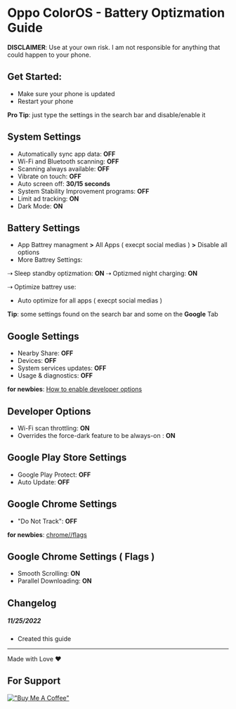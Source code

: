 # Oppo ColorOS - Battery Optizmation Guide 
**DISCLAIMER**: Use at your own risk. I am not responsible for anything that could happen to your phone.

##  Get Started:
* Make sure your phone is updated
* Restart your phone


**Pro Tip**: just type the settings in the search bar and disable/enable it
##  System Settings
* Automatically sync app data: **OFF**
* Wi-Fi and Bluetooth scanning: **OFF**
* Scanning always available: **OFF**
* Vibrate on touch: **OFF**
* Auto screen off: **30/15 seconds**
* System Stability Improvement programs: **OFF**
* Limit ad tracking: **ON**
* Dark Mode: **ON**

## Battery Settings
* App Battrey managment **>** All Apps ( execpt social medias ) **>** Disable all options
* More Battrey Settings:

⇢ Sleep standby optizmation: **ON**
⇢ Optizmed night charging: **ON**

⇢ Optimize battrey use:
* Auto optimize for all apps ( execpt social medias )

**Tip**: some settings found on the search bar and some on the **Google** Tab
##  Google Settings
* Nearby Share: **OFF**
* Devices: **OFF**
* System services updates: **OFF**
* Usage & diagnostics: **OFF**

**for newbies**: [How to enable developer options](https://www.digitaltrends.com/mobile/how-to-get-developer-options-on-android/)

##  Developer Options
* Wi-Fi scan throttling: **ON**
* Overrides the force-dark feature to be always-on : **ON**

## Google Play Store Settings
* Google Play Protect: **OFF**
* Auto Update: **OFF**

## Google Chrome Settings
* "Do Not Track": **OFF**


**for newbies**: [chrome//flags](chrome//flags)
## Google Chrome Settings ( Flags )
* Smooth Scrolling: **ON**
* Parallel Downloading: **ON**

## Changelog

##### 11/25/2022

- Created this guide


---

Made with Love ❤️

## For Support

[!["Buy Me A Coffee"](https://www.buymeacoffee.com/assets/img/custom_images/orange_img.png)](https://www.buymeacoffee.com/aaaminee)
